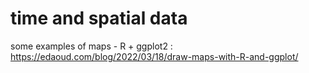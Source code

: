 # time and spatial data

some examples of maps - R + ggplot2 : https://edaoud.com/blog/2022/03/18/draw-maps-with-R-and-ggplot/
